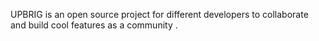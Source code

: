 UPBRIG is an open source project for different developers to collaborate and build cool features as a community .